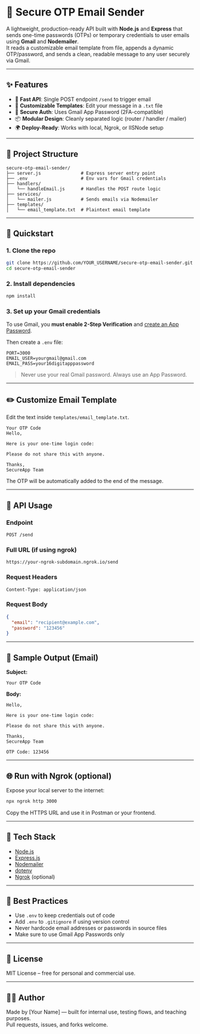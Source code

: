 # 🔐 Secure OTP Email Sender

A lightweight, production-ready API built with **Node.js** and **Express** that sends one-time passwords (OTPs) or temporary credentials to user emails using **Gmail** and **Nodemailer**.  
It reads a customizable email template from file, appends a dynamic OTP/password, and sends a clean, readable message to any user securely via Gmail.

---

## ✨ Features

- 🚀 **Fast API**: Single POST endpoint `/send` to trigger email
- 💌 **Customizable Templates**: Edit your message in a `.txt` file
- 🔐 **Secure Auth**: Uses Gmail App Password (2FA-compatible)
- 📦 **Modular Design**: Cleanly separated logic (router / handler / mailer)
- 🌍 **Deploy-Ready**: Works with local, Ngrok, or IISNode setup

---

## 📁 Project Structure

```
secure-otp-email-sender/
├── server.js               # Express server entry point
├── .env                    # Env vars for Gmail credentials
├── handlers/
│   └── handleEmail.js      # Handles the POST route logic
├── services/
│   └── mailer.js           # Sends emails via Nodemailer
├── templates/
│   └── email_template.txt  # Plaintext email template
```

---

## 🚀 Quickstart

### 1. Clone the repo

```bash
git clone https://github.com/YOUR_USERNAME/secure-otp-email-sender.git
cd secure-otp-email-sender
```

### 2. Install dependencies

```bash
npm install
```

### 3. Set up your Gmail credentials

To use Gmail, you **must enable 2-Step Verification** and [create an App Password](https://myaccount.google.com/apppasswords).

Then create a `.env` file:

```env
PORT=3000
EMAIL_USER=yourgmail@gmail.com
EMAIL_PASS=your16digitapppassword
```

> Never use your real Gmail password. Always use an App Password.

---

## ✏️ Customize Email Template

Edit the text inside `templates/email_template.txt`.

```
Your OTP Code
Hello,

Here is your one-time login code:

Please do not share this with anyone.

Thanks,
SecureApp Team
```

The OTP will be automatically added to the end of the message.

---

## 🧪 API Usage

### Endpoint

```
POST /send
```

### Full URL (if using ngrok)

```
https://your-ngrok-subdomain.ngrok.io/send
```

### Request Headers

```http
Content-Type: application/json
```

### Request Body

```json
{
  "email": "recipient@example.com",
  "password": "123456"
}
```

---

## 📧 Sample Output (Email)

**Subject:**
```
Your OTP Code
```

**Body:**
```
Hello,

Here is your one-time login code:

Please do not share this with anyone.

Thanks,
SecureApp Team

OTP Code: 123456
```

---

## 🌐 Run with Ngrok (optional)

Expose your local server to the internet:

```bash
npx ngrok http 3000
```

Copy the HTTPS URL and use it in Postman or your frontend.

---

## 🧠 Tech Stack

- [Node.js](https://nodejs.org/)
- [Express.js](https://expressjs.com/)
- [Nodemailer](https://nodemailer.com/)
- [dotenv](https://www.npmjs.com/package/dotenv)
- [Ngrok](https://ngrok.com/) (optional)

---

## 📌 Best Practices

- Use `.env` to keep credentials out of code
- Add `.env` to `.gitignore` if using version control
- Never hardcode email addresses or passwords in source files
- Make sure to use Gmail App Passwords only

---

## 📜 License

MIT License – free for personal and commercial use.

---

## 🙋‍♂️ Author

Made by [Your Name] — built for internal use, testing flows, and teaching purposes.  
Pull requests, issues, and forks welcome.

